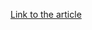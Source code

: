 [Link to the article](https://www.zscaler.com/blogs/security-research/phishing-typosquatting-and-brand-impersonation-trends-and-tactics)

